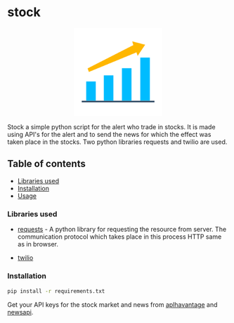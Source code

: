 # stock

<p align="center">
    <img src="/images/logo.png" width="200" height="200">
</p>

Stock a simple python script for the alert who trade in stocks. It is made using API's for the alert and to send the news for which the effect was taken place in the stocks. Two python libraries requests and twilio are used.

## Table of contents

- [Libraries used](#Libraries-used)
- [Installation](#Installation)
- [Usage](#Usage)

### Libraries used

- [requests](https://pypi.org/project/requests/) - A python library for requesting the resource from server. The communication protocol which takes place in this process HTTP same as in browser.

- [twilio](https://www.twilio.com/)

### Installation

```bash
pip install -r requirements.txt
```

Get your API keys for the stock market and news from [aplhavantage](https://www.alphavantage.co/) and [newsapi](https://newsapi.org/).
